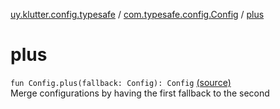 [uy.klutter.config.typesafe](../index.md) / [com.typesafe.config.Config](index.md) / [plus](.)


# plus
<code>fun Config.plus(fallback: Config): Config</code> [(source)](https://github.com/kohesive/klutter/blob/master/config-typesafe-jdk6/src/main/kotlin/uy/klutter/config/typesafe/TypesafeConfig_Ext.kt#L15)<br/>
Merge configurations by having the first fallback to the second



